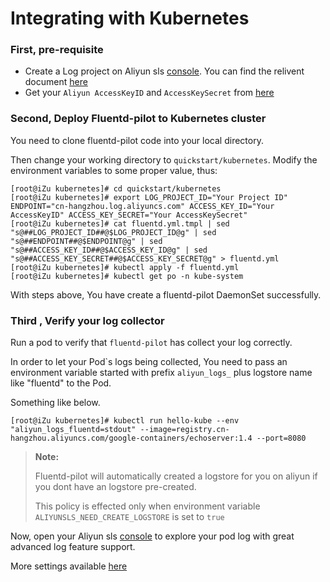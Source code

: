 # Integrating with Kubernetes

### First, pre-requisite

- Create a Log project on  Aliyun sls [console](https://sls.console.aliyun.com/#/). You can find the relivent document [here](https://help.aliyun.com/document_detail/48984.html?spm=5176.product28958.6.556.0y3TEz)
- Get your ```Aliyun AccessKeyID``` and ```AccessKeySecret``` from [here](https://ak-console.aliyun.com/#/accesskey)

### Second, Deploy Fluentd-pilot to Kubernetes cluster

You need to clone fluentd-pilot code into your local directory.

Then change your working directory to ```quickstart/kubernetes```. Modify the environment variables to some proper value, thus:

```
[root@iZu kubernetes]# cd quickstart/kubernetes
[root@iZu kubernetes]# export LOG_PROJECT_ID="Your Project ID" ENDPOINT="cn-hangzhou.log.aliyuncs.com" ACCESS_KEY_ID="Your AccessKeyID" ACCESS_KEY_SECRET="Your AccessKeySecret"
[root@iZu kubernetes]# cat fluentd.yml.tmpl | sed "s@##LOG_PROJECT_ID##@$LOG_PROJECT_ID@g" | sed "s@##ENDPOINT##@$ENDPOINT@g" | sed "s@##ACCESS_KEY_ID##@$ACCESS_KEY_ID@g" | sed "s@##ACCESS_KEY_SECRET##@$ACCESS_KEY_SECRET@g" > fluentd.yml
[root@iZu kubernetes]# kubectl apply -f fluentd.yml
[root@iZu kubernetes]# kubectl get po -n kube-system
```

With steps above, You have create a fluentd-pilot DaemonSet successfully.

### Third , Verify your log collector

Run a pod to verify that ```fluentd-pilot``` has collect your log correctly.

In order to let your Pod`s logs being collected, You need to pass an environment variable started with prefix ```aliyun_logs_``` plus logstore name like "fluentd" to the Pod.

Something like below.
```
[root@iZu kubernetes]# kubectl run hello-kube --env "aliyun_logs_fluentd=stdout" --image=registry.cn-hangzhou.aliyuncs.com/google-containers/echoserver:1.4 --port=8080
```

> **Note:**
>
> Fluentd-pilot will automatically created a logstore for you on aliyun if you dont have an logstore pre-created.
>
> This policy is effected only when environment variable ```ALIYUNSLS_NEED_CREATE_LOGSTORE``` is set to ```true```

Now, open your Aliyun sls [console](https://sls.console.aliyun.com/#/) to explore your pod log with great advanced log feature support.

More settings available [here](docs/output/aliyun_sls.md)

